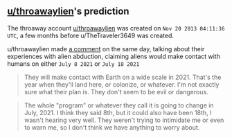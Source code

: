## [u/throawaylien](https://old.reddit.com/user/throawaylien)'s prediction
The throaway account [u/throawaylien](https://old.reddit.com/user/throawaylien) was created on `Nov 20 2013 04:11:36 UTC`, a few months before u/TheTraveler3649 was created.

u/throawaylien made [a comment](https://old.reddit.com/r/AskReddit/comments/1r034d/alien_abductees_of_reddit_or_people_who_have/cdikpd2/) on the same day, talking about their experiences with alien abduction, claiming aliens would make contact with humans on either `July 8 2021` or `July 18 2021`

> They will make contact with Earth on a wide scale in 2021. That's the year when they'll land here, or colonize, or whatever. I'm not exactly sure what their plan is. They don't seem to be evil or dangerous.
    
> The whole "program" or whatever they call it is going to change in July, 2021. I think they said 8th, but it could also have been 18th, I wasn't hearing very well. They weren't trying to intimidate me or even to warn me, so I don't think we have anything to worry about.
